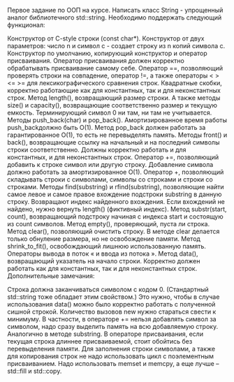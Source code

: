 Первое задание по ООП на курсе.
Написать класс String - упрощенный аналог библиотечного std::string. Необходимо поддержать следующий функционал:

Конструктор от C-style строки (const char*).
Конструктор от двух параметров: число n и символ c - создает строку из n копий символа c.
Конструктор по умолчанию, копирующий конструктор и оператор присваивания. Оператор присваивания должен корректно обрабатывать присваивание самому себе.
Оператор ==, позволяющий проверять строки на совпадение, оператор !=, а также операторы < > <= >= для лексикографического сравнения строк.
Квадратные скобки, корректно работающие как для константных, так и для неконстантных строк.
Метод length(), возвращающий размер строки. А также методы size() и capacity(), возвращающие соответственно размер и текущую емкость. Терминирующий символ 0 ни там, ни там не учитывается.
Методы push_back(char) и pop_back(). Амортизированное время работы push_backдолжно быть O(1). Метод pop_back должен работать за гарантированное O(1), то есть не перевыделять память.
Методы front() и back(), возвращающие ссылку на начальный и на последний символы строки соответственно. Должны корректно работать и для константных, и для неконстантных строк.
Оператор +=, позволяющий добавить к строке символ или другую строку. Добавление символа должно работать за амортизированное O(1).
Оператор +, позволяющий складывать строки с символами, символы со строками и строки со строками.
Методы find(substring) и rfind(substring), позволяющие найти самое левое и самое правое вхождение подстроки substring в данную строку. Возвращают индекс найденного вхождения. Если вхождений не найдено, нужно вернуть length() (фиктивный индекс).
Метод substr(start, count), возвращающий подстроку начиная с индекса start и состоящую из count символов.
Метод empty(), проверяющий, пуста ли строка. Метод clear(), позволяющий очистить строку. В методе clear делается только обнуление размера, но не освобождение памяти.
Метод shrink_to_fit(), освобождающий лишнюю использованную память.
Операторы вывода в поток « и ввода из потока ».
Метод data(), возвращающий указатель на начало строки. Корректно должен работать как для константных, так и для неконстантных строк.
Дополнительные замечания:

Строка должна заканчиваться символом с кодом 0. (Стандартный std::string тоже обладает этим свойством.) Это нужно, чтобы в случае использования data() можно было корректно работать с полученной сишной строкой.
Количество вызовов new нужно стараться свести к минимуму. В частности, в операторе += нельзя добавлять символ за символом, надо сразу выделить память на всю добавляемую строку. Аналогично в методе substring. В операторе присваивания, если текущая строка длиннее присваиваемой, стоит обойтись без перевыделения памяти.
Для заполнения строки символами, а также для копирования строк не надо использовать цикл с поэлементным присваиванием. Надо использовать memset и memcpy, а еще лучше – std::fill и std::copy.
